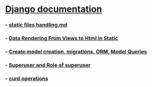 # [Django documentation](https://github.com/GirishaDevara/notes-2020/blob/master/django/django_index.md)

### - [static files handling.md](https://github.com/GirishaDevara/notes-2020/blob/master/static%20files%20handling.md)
### - [Data Rendering From Views to Html in Static](https://github.com/GirishaDevara/notes-2020/blob/master/Data%20Rendering%20From%20Views%20to%20Html%20in%20Static.md)
### - [Create model creation, migrations, ORM, Model Queries](https://github.com/GirishaDevara/notes-2020/blob/master/model%20creation%2C%20migrations%2C%20ORM%2C%20Model%20Queries.md)
### - [Superuser and Role of superuser](https://github.com/GirishaDevara/notes-2020/blob/master/Superuser%20and%20Role%20of%20superuser.md)
### - [curd operations](https://github.com/GirishaDevara/notes-2020/blob/master/crud%20operations.md)

